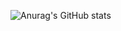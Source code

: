 ![Anurag's GitHub stats](https://github-readme-stats.vercel.app/api?username=aryansid&show_icons=true&theme=radical)

<!---
aryansid/aryansid is a ✨ special ✨ repository because its `README.md` (this file) appears on your GitHub profile.
You can click the Preview link to take a look at your changes.
--->
